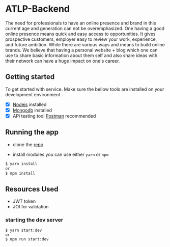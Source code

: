 # ATLP-Backend

The need for professionals to have an online presence and brand in this current age and generation can not be overemphasized. One having a good online presence means quick and easy access to opportunities. It gives prospective customers, employer easy to review your work, experience, and future ambition. While there are various ways and means to build online brands. We believe that having a personal website + blog which one can use to share basic information about them self and also share ideas with their network can have a huge impact on one's career.

## Getting started

To get started with service. Make sure the bellow tools are installed on your development environment

- [X] [Nodejs](https://nodejs.org/en/) installed 
- [X] [Mongodb](https://www.mongodb.com/) installed 
- [X] APi testing tool [Postman](https://www.postman.com/) recommended

## Running the app

- clone the [repo](https://github.com/arthurjunior250/My-Brand-API.git)

- install modules you can use either `yarn` or `npm`
```sh
$ yarn install
or
$ npm install
```
## Resources Used

- JWT token
- JOI for validation


### starting the dev server
```
$ yarn start:dev
or
$ npm run start:dev
```
